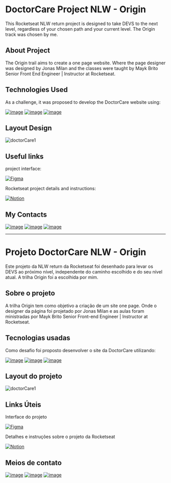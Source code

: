 # DoctorCare Project NLW - Origin

This Rocketseat NLW return project is designed to take DEVS to the next level, regardless of your chosen path and your current level.
The Origin track was chosen by me.

## About Project 

The Origin trail aims to create a one page website. Where the page designer was designed by Jonas Milan and the classes were taught by Mayk Brito
Senior Front End Engineer | Instructor at Rocketseat.

## Technologies Used

As a challenge, it was proposed to develop the DoctorCare website using:

[![image](https://img.shields.io/badge/HTML5-E34F26?style=for-the-badge&logo=html5&logoColor=white)](https://www.w3schools.com/html/default.asp)
[![image](https://img.shields.io/badge/CSS3-1572B6?style=for-the-badge&logo=css3&logoColor=white)](https://www.w3schools.com/css/default.asp)
[![image](https://img.shields.io/badge/JavaScript-F7DF1E?style=for-the-badge&logo=javascript&logoColor=black)](https://www.w3schools.com/js/default.asp)

## Layout Design
![doctorCare1](https://user-images.githubusercontent.com/93053356/175345732-8e833a3d-9ed9-4d21-85a6-643a6c08b0d6.jpg)

## Useful links

project interface:

[![Figma](https://img.shields.io/badge/figma-%23F24E1E.svg?style=for-the-badge&logo=figma&logoColor=white)](https://www.figma.com/community/file/1102912263666619803/DoctorCare)

Rocketseat project details and instructions:

[![Notion](https://img.shields.io/badge/Notion-%23000000.svg?style=for-the-badge&logo=notion&logoColor=white)](https://efficient-sloth-d85.notion.site/NLW-Return-4e1cf60ece8f42d08254810f7bb14401)

## My Contacts 
[![image](https://img.shields.io/badge/LinkedIn-0077B5?style=for-the-badge&logo=linkedin&logoColor=white)](https://www.linkedin.com/in/jardeylson-jacinto-769769156)
[![image](https://img.shields.io/badge/Instagram-E4405F?style=for-the-badge&logo=instagram&logoColor=white)](https://www.instagram.com/jardeylsonjacinto/)
[![image](https://img.shields.io/badge/Gmail-D14836?style=for-the-badge&logo=gmail&logoColor=white)](jardeylsong.m@gmail.com)

----

# Projeto DoctorCare NLW - Origin

Este projeto da NLW return da Rocketseat foi desenhado para levar os DEVS ao próximo nível, independente do caminho escolhido e do seu nível atual.
A trilha Origin foi a escolhida por mim.

## Sobre o projeto
A trilha Origin tem como objetivo a criação de um site one page. Onde o designer da página foi projetado por Jonas Milan e as aulas foram ministradas por Mayk Brito
Senior Front-end Engineer | Instructor at Rocketseat.

## Tecnologias usadas
Como desafio foi proposto desenvolver o site da DoctorCare utilizando:

[![image](https://img.shields.io/badge/HTML5-E34F26?style=for-the-badge&logo=html5&logoColor=white)](https://www.w3schools.com/html/default.asp)
[![image](https://img.shields.io/badge/CSS3-1572B6?style=for-the-badge&logo=css3&logoColor=white)](https://www.w3schools.com/css/default.asp)
[![image](https://img.shields.io/badge/JavaScript-F7DF1E?style=for-the-badge&logo=javascript&logoColor=black)](https://www.w3schools.com/js/default.asp)

## Layout do projeto
![doctorCare1](https://user-images.githubusercontent.com/93053356/175345732-8e833a3d-9ed9-4d21-85a6-643a6c08b0d6.jpg)

## Links Úteis
Interface do projeto

[![Figma](https://img.shields.io/badge/figma-%23F24E1E.svg?style=for-the-badge&logo=figma&logoColor=white)](https://www.figma.com/community/file/1102912263666619803/DoctorCare)

Detalhes e instruções sobre o projeto da Rocketseat

[![Notion](https://img.shields.io/badge/Notion-%23000000.svg?style=for-the-badge&logo=notion&logoColor=white)](https://efficient-sloth-d85.notion.site/NLW-Return-4e1cf60ece8f42d08254810f7bb14401)

## Meios de contato 
[![image](https://img.shields.io/badge/LinkedIn-0077B5?style=for-the-badge&logo=linkedin&logoColor=white)](https://www.linkedin.com/in/jardeylson-jacinto-769769156)
[![image](https://img.shields.io/badge/Instagram-E4405F?style=for-the-badge&logo=instagram&logoColor=white)](https://www.instagram.com/jardeylsonjacinto/)
[![image](https://img.shields.io/badge/Gmail-D14836?style=for-the-badge&logo=gmail&logoColor=white)](jardeylsong.m@gmail.com)

